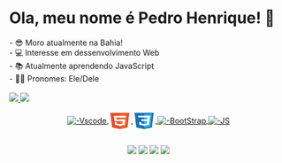 


  <h1> Ola, meu nome é Pedro Henrique! 🤵</h1>
<div>
  <div>
- 😎 Moro atualmente na Bahia!<br>
- 💻 Interesse em dessenvolvimento Web<br>
- 📚 Atualmente aprendendo JavaScript<br>
- 🙋‍♂️ Pronomes: Ele/Dele<br>
    <br>
  </div>

  <div>
    
 <a href="https://github.com/rafaballerini">
  <img height="140em" src="https://github-readme-stats.vercel.app/api?username=Pedro-HenriqueDev&show_icons=true&theme=dark&include_all_commits=true&count_private=true"/>
  <img height="140em" src="https://github-readme-stats.vercel.app/api/top-langs/?username=Pedro-HenriqueDev&layout=compact&langs_count=7&theme=dark"/>
  </div>
  
<div align="center"><br>
  <img align="center" alt="-Vscode" height="30" width="40" src="https://cdn.jsdelivr.net/gh/devicons/devicon/icons/vscode/vscode-original.svg" />
  <img align="center" alt="-HTML" height="30" width="40" src="https://raw.githubusercontent.com/devicons/devicon/master/icons/html5/html5-original.svg">
  <img align="center" alt="-CSS" height="30" width="40" src="https://raw.githubusercontent.com/devicons/devicon/master/icons/css3/css3-original.svg">
  <img align="center" alt="-BootStrap" height="30" width="40" src="https://cdn.jsdelivr.net/gh/devicons/devicon/icons/bootstrap/bootstrap-plain.svg" />
  <img align="center" alt="-JS" height="30" width="40" src="https://cdn.jsdelivr.net/gh/devicons/devicon/icons/javascript/javascript-original.svg" />
  
  ##
  
  <div> 
   <a href="https://twitter.com/Pedro_Hrqu" target="_blank"><img src="https://img.shields.io/badge/Twitter-1DA1F2?style=for-the-badge&logo=twitter&logoColor=white" target="_blank"></a>
  <a href="https://www.instagram.com/pedro_151_/" target="_blank"><img src="https://img.shields.io/badge/-Instagram-%23E4405F?style=for-the-badge&logo=instagram&logoColor=white" target="_blank"></a>
  <a href = "mailto:contatopedrohrq@gmail.com"><img src="https://img.shields.io/badge/-Gmail-%23333?style=for-the-badge&logo=gmail&logoColor=white" target="_blank"></a>
  <a href="https://www.linkedin.com/in/pedro-henrique-6ab634229/" target="_blank"><img src="https://img.shields.io/badge/-LinkedIn-%230077B5?style=for-the-badge&logo=linkedin&logoColor=white" target="_blank"></a> 
 
</div>



